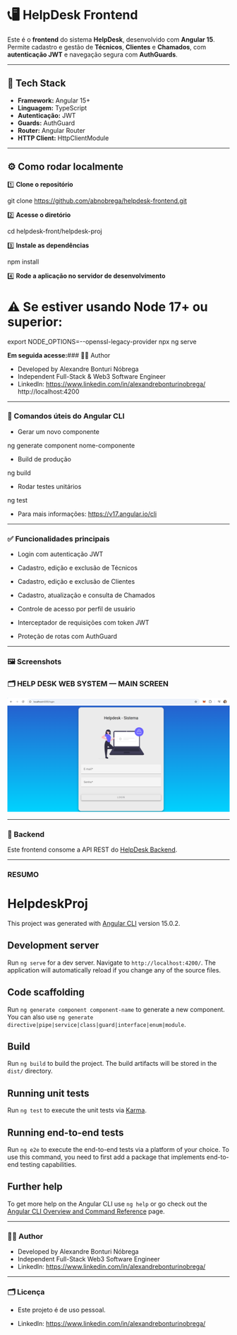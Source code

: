 # 📞🖥️ HelpDesk Frontend

Este é o **frontend** do sistema **HelpDesk**, desenvolvido com **Angular 15**.  
Permite cadastro e gestão de **Técnicos**, **Clientes** e **Chamados**, com **autenticação JWT** e navegação segura com **AuthGuards**.

---

## 🚀 **Tech Stack**

- **Framework:** Angular 15+
- **Linguagem:** TypeScript
- **Autenticação:** JWT
- **Guards:** AuthGuard
- **Router:** Angular Router
- **HTTP Client:** HttpClientModule

---

## ⚙️ **Como rodar localmente**

1️⃣ **Clone o repositório**

git clone https://github.com/abnobrega/helpdesk-frontend.git

2️⃣ **Acesse o diretório**

cd helpdesk-front/helpdesk-proj

3️⃣ **Instale as dependências**

npm install

4️⃣ **Rode a aplicação no servidor de desenvolvimento**

# ⚠️ Se estiver usando Node 17+ ou superior:
export NODE_OPTIONS=--openssl-legacy-provider
npx ng serve

**Em seguida acesse:**### 👨‍💻 Author
- Developed by Alexandre Bonturi Nóbrega
- Independent Full-Stack & Web3 Software Engineer
- LinkedIn: https://www.linkedin.com/in/alexandrebonturinobrega/ http://localhost:4200

---

### 🧰 Comandos úteis do Angular CLI

- Gerar um novo componente

ng generate component nome-componente

- Build de produção

ng build

- Rodar testes unitários

ng test

- Para mais informações: https://v17.angular.io/cli

---

### ✅ Funcionalidades principais

- Login com autenticação JWT

- Cadastro, edição e exclusão de Técnicos

- Cadastro, edição e exclusão de Clientes

- Cadastro, atualização e consulta de Chamados

- Controle de acesso por perfil de usuário

- Interceptador de requisições com token JWT

- Proteção de rotas com AuthGuard

---

### 🖼️ **Screenshots**

### 🗂️ HELP DESK WEB SYSTEM — MAIN SCREEN

![Main Screen](./screenshots/HelpDesk-main-screen.png)

--- 

### 📣 Backend

Este frontend consome a API REST do [HelpDesk Backend](https://github.com/abnobrega/helpdesk-backend).

---

### RESUMO

# HelpdeskProj

This project was generated with [Angular CLI](https://github.com/angular/angular-cli) version 15.0.2.

## Development server

Run `ng serve` for a dev server. Navigate to `http://localhost:4200/`. The application will automatically reload if you change any of the source files.

## Code scaffolding

Run `ng generate component component-name` to generate a new component. You can also use `ng generate directive|pipe|service|class|guard|interface|enum|module`.

## Build

Run `ng build` to build the project. The build artifacts will be stored in the `dist/` directory.

## Running unit tests

Run `ng test` to execute the unit tests via [Karma](https://karma-runner.github.io).

## Running end-to-end tests

Run `ng e2e` to execute the end-to-end tests via a platform of your choice. To use this command, you need to first add a package that implements end-to-end testing capabilities.

## Further help

To get more help on the Angular CLI use `ng help` or go check out the [Angular CLI Overview and Command Reference](https://angular.io/cli) page.

---

### 👨‍💻 Author
- Developed by Alexandre Bonturi Nóbrega
- Independent Full-Stack Web3 Software Engineer
- LinkedIn: https://www.linkedin.com/in/alexandrebonturinobrega/

--- 

### 🗂️ Licença
- Este projeto é de uso pessoal.

- LinkedIn: https://www.linkedin.com/in/alexandrebonturinobrega/